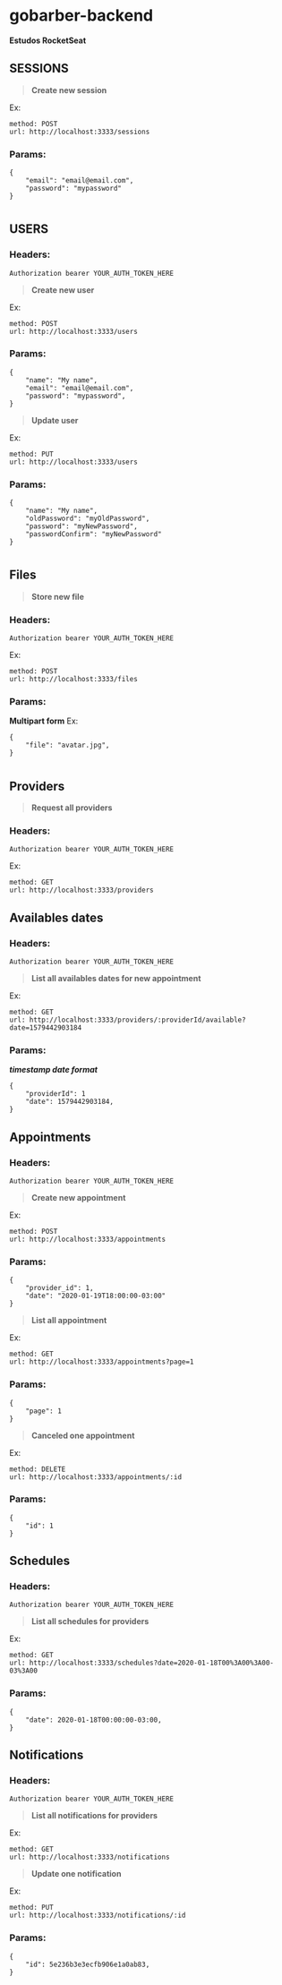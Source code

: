 # gobarber-backend

**Estudos RocketSeat**

##

## SESSIONS

> **Create new session**

Ex:

```
method: POST
url: http://localhost:3333/sessions
```

### Params:

```
{
	"email": "email@email.com",
	"password": "mypassword"
}
```

#

## USERS

### Headers:

```
Authorization bearer YOUR_AUTH_TOKEN_HERE
```

> **Create new user**

Ex:

```
method: POST
url: http://localhost:3333/users
```

### Params:

```
{
	"name": "My name",
	"email": "email@email.com",
	"password": "mypassword",
}
```

> **Update user**

Ex:

```
method: PUT
url: http://localhost:3333/users
```

### Params:

```
{
	"name": "My name",
	"oldPassword": "myOldPassword",
	"password": "myNewPassword",
	"passwordConfirm": "myNewPassword"
}
```

#

## Files

> **Store new file**

### Headers:

```
Authorization bearer YOUR_AUTH_TOKEN_HERE
```

Ex:

```
method: POST
url: http://localhost:3333/files
```

### Params:

**Multipart form**
Ex:

```
{
	"file": "avatar.jpg",
}
```

#

## Providers

> **Request all providers**

### Headers:

```
Authorization bearer YOUR_AUTH_TOKEN_HERE
```

Ex:

```
method: GET
url: http://localhost:3333/providers
```

## Availables dates

### Headers:

```
Authorization bearer YOUR_AUTH_TOKEN_HERE
```

> **List all availables dates for new appointment**

Ex:

```
method: GET
url: http://localhost:3333/providers/:providerId/available?date=1579442903184
```

### Params:

**_timestamp date format_**

```
{
	"providerId": 1
	"date": 1579442903184,
}
```

## Appointments

### Headers:

```
Authorization bearer YOUR_AUTH_TOKEN_HERE
```

> **Create new appointment**

Ex:

```
method: POST
url: http://localhost:3333/appointments
```

### Params:

```
{
	"provider_id": 1,
	"date": "2020-01-19T18:00:00-03:00"
}
```

> **List all appointment**

Ex:

```
method: GET
url: http://localhost:3333/appointments?page=1
```

### Params:

```
{
	"page": 1
}
```

> **Canceled one appointment**

Ex:

```
method: DELETE
url: http://localhost:3333/appointments/:id
```

### Params:

```
{
	"id": 1
}
```

## Schedules

### Headers:

```
Authorization bearer YOUR_AUTH_TOKEN_HERE
```

> **List all schedules for providers**

Ex:

```
method: GET
url: http://localhost:3333/schedules?date=2020-01-18T00%3A00%3A00-03%3A00
```

### Params:

```
{
	"date": 2020-01-18T00:00:00-03:00,
}
```

## Notifications

### Headers:

```
Authorization bearer YOUR_AUTH_TOKEN_HERE
```

> **List all notifications for providers**

Ex:

```
method: GET
url: http://localhost:3333/notifications
```

> **Update one notification**

Ex:

```
method: PUT
url: http://localhost:3333/notifications/:id
```

### Params:

```
{
	"id": 5e236b3e3ecfb906e1a0ab83,
}
```
